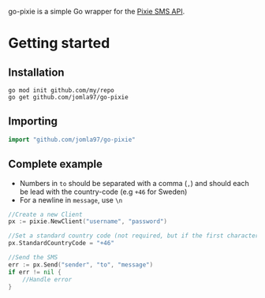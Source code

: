 go-pixie is a simple Go wrapper for the [Pixie SMS API](https://www.pixie.se/Home/Index).

# Getting started

## Installation
```
go mod init github.com/my/repo
go get github.com/jomla97/go-pixie
```

## Importing
``` go
import "github.com/jomla97/go-pixie"
```

## Complete example
* Numbers in `to` should be separated with a comma (`,`) and should each be lead with the country-code (e.g `+46` for Sweden)
* For a newline in `message`, use `\n`
``` go
//Create a new Client
px := pixie.NewClient("username", "password")

//Set a standard country code (not required, but if the first character of the phone number is `0` an error is returned)
px.StandardCountryCode = "+46"

//Send the SMS
err := px.Send("sender", "to", "message")
if err != nil {
    //Handle error
}
```
